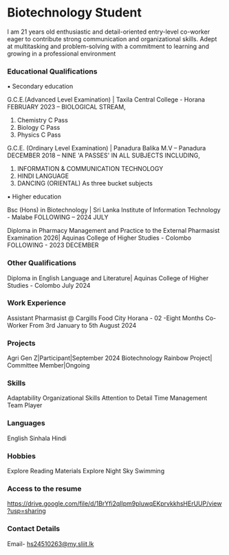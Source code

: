 # Biotechnology Student
I am 21 years old enthusiastic and detail-oriented entry-level co-worker eager to contribute strong communication and organizational skills. Adept at multitasking and problem-solving with a commitment to learning and growing in a professional environment

### Educational Qualifications
▪ Secondary education

G.C.E.(Advanced Level Examination) | Taxila Central College - Horana
FEBRUARY 2023 – BIOLOGICAL STREAM,

1.	Chemistry            C Pass
2.	Biology              C Pass
3.	Physics              C Pass 

G.C.E. (Ordinary Level Examination) | Panadura Balika M.V – Panadura 
DECEMBER 2018 – NINE 'A PASSES' IN ALL SUBJECTS INCLUDING,
1.	INFORMATION & COMMUNICATION TECHNOLOGY
2.	HINDI LANGUAGE
3.	DANCING (ORIENTAL)
As three bucket subjects

▪ Higher education

Bsc (Hons) in Biotechnology | Sri Lanka Institute of Information Technology - Malabe
FOLLOWING – 2024 JULY

Diploma in Pharmacy Management and Practice to the External Pharmasist Examination 2026| Aquinas College of Higher Studies - Colombo 
FOLLOWING - 2023 DECEMBER

### Other Qualifications
Diploma in English Language and Literature| Aquinas College of Higher Studies - Colombo 
July 2024


### Work Experience
Assistant Pharmasist @ Cargills Food City Horana - 02
-Eight Months Co-Worker From 3rd January to 5th August 2024

### Projects
Agri Gen Z|Participant|September 2024
Biotechnology Rainbow Project| Committee Member|Ongoing

### Skills
 
 Adaptability
 Organizational Skills
 Attention to Detail
 Time Management
 Team Player

### Languages
 
 English
 Sinhala
 Hindi

### Hobbies

Explore Reading Materials
Explore Night Sky
Swimming

### Access to the resume
https://drive.google.com/file/d/1BrYfi2qIlpm9pluwqEKprvkkhsHErUUP/view?usp=sharing

### Contact Details
Email-
   hs24510263@my.sliit.lk

 
 








